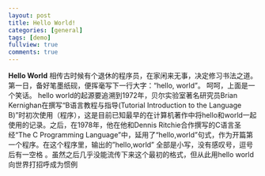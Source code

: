 ```yaml
---
layout: post
title: Hello World!
categories: [general]
tags: [demo]
fullview: true
comments: true
---
```


**Hello World**
相传古时候有个退休的程序员，在家闲来无事，决定修习书法之道。第一日，备好笔墨纸砚，便挥毫写下一行大字：“hello, world”。 呵呵，上面是一个笑话。 hello world的起源要追溯到1972年，贝尔实验室著名研究员Brian Kernighan在撰写“B语言教程与指导(Tutorial Introduction to the Language B)”时初次使用（程序），这是目前已知最早的在计算机著作中将hello和world一起使用的记录。之后，在1978年，他在他和Dennis Ritchie合作撰写的C语言圣经“The C Programming Language”中，延用了“hello,world”句式，作为开篇第一个程序。在这个程序里，输出的”hello,world” 全部是小写，没有感叹号，逗号后有一空格 。虽然之后几乎没能流传下来这个最初的格式，但从此用hello world向世界打招呼成为惯例  





